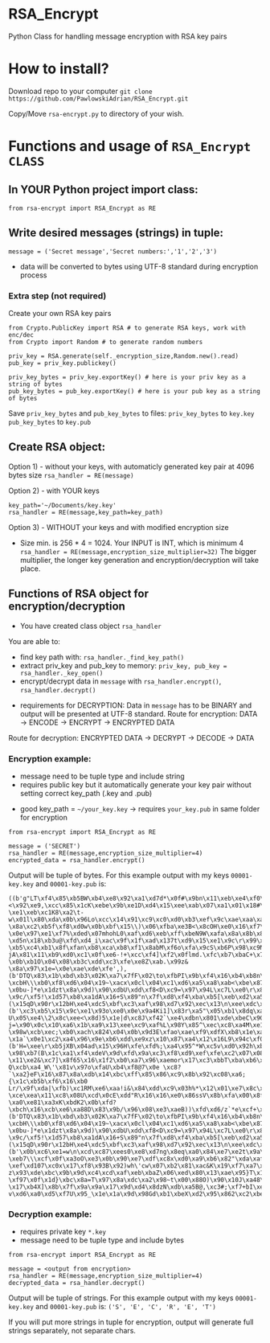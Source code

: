 # RSA_Encrypt
Python Class for handling message encryption with RSA key pairs

# How to install?
Download repo to your computer
`git clone https://github.com/PawlowskiAdrian/RSA_Encrypt.git`

Copy/Move `rsa-encrypt.py` to directory of your wish.

# Functions and usage of `RSA_Encrypt CLASS`
## In YOUR Python project import class:
`from rsa-encrypt import RSA_Encrypt as RE`

## Write desired messages (strings) in tuple:
`message = ('Secret message','Secret numbers:','1','2','3')`
* data will be converted to bytes using UTF-8 standard during encryption process

### Extra step (not required)
Create your own RSA key pairs

```
from Crypto.PublicKey import RSA # to generate RSA keys, work with enc/dec
from Crypto import Random # to generate random numbers

priv_key = RSA.generate(self._encryption_size,Random.new().read)
pub_key = priv_key.publickey()

priv_key_bytes = priv_key.exportKey() # here is your priv key as a string of bytes
pub_key_bytes = pub_key.exportKey() # here is your pub key as a string of bytes
```

Save `priv_key_bytes` and `pub_key_bytes` to files:
`priv_key_bytes` to `key.key`
`pub_key_bytes` to `key.pub`

## Create RSA object:
Option 1) - without your keys, with automaticly generated key pair at 4096 bytes size
`rsa_handler = RE(message)`

Option 2) - with YOUR keys
```
key_path='~/Documents/key.key'
rsa_handler = RE(message,key_path=key_path)
```

Option 3) - WITHOUT your keys and with modified encryption size
* Size min. is 256 * 4 = 1024. Your INPUT is INT, which is minimum 4
`rsa_handler = RE(message,encryption_size_multiplier=32)`
The bigger multiplier, the longer key generation and encryption/decryption will take place.

## Functions of RSA object for encryption/decryption
* You have created class object `rsa_handler`

You are able to:
- find key path with: `rsa_handler._find_key_path()`
- extract priv_key and pub_key to memory: `priv_key, pub_key = rsa_handler._key_open()`
- encrypt/decrypt data in `message` with `rsa_handler.encrypt()`, `rsa_handler.decrypt()`

* requirements for DECRYPTION: Data in `message` has to be BINARY and output will be presented at UTF-8 standard.
Route for encryption:
DATA -> ENCODE -> ENCRYPT -> ENCRYPTED DATA

Route for decryption:
ENCRYPTED DATA -> DECRYPT -> DECODE -> DATA

### Encryption example:
* message need to be tuple type and include string
* requires public key but it automatically generate your key pair without setting correct key_path (.key and .pub)
- good key_path = `~/your_key.key` -> requires `your_key.pub` in same folder for encryption
```
from rsa-encrypt import RSA_Encrypt as RE

message = ('SECRET')
rsa_handler = RE(message,encryption_size_multiplier=4)
encrypted_data = rsa_handler.encrypt()
```

Output will be tuple of bytes. For this example output with my keys `00001-key.key` and `00001-key.pub` is:
```
((b'g"LT\xf4\x85\xb5BW\xb4\xe8\x92\xa1\xd7d*\x0f#\x9bn\x11\xeb\xe4\xf0\x89\xfa\x940\x96\x17\x83\x80\xfb\x94\x83\x96\xfe.K\xab\x92b\x95\xa6l\xe5D\xf8UM\xe1\xebw@\xe2?<\x92\xe9,\xcc\x85\x1cK\xebe\x9b\xe1D\xd4\x15\xee\xab\x07\xa1\x01\x18#\xec\xcc\xd8l\x14\xad\xbe\x9c\xdb\x0e^\x17#\xa8\x80\xf6Wy\xb5\xacG\x8a\xd5\x91$\xc3h\x94-\xe1\xeb\xc1K8\xa2\t-w\x01l\x80\xda\x0b\x96Lo\xcc\x14\x91\xc9\xc0\xd0\xb3\xef\x9c\xae\xaa\xa6W\xb9\x0b\x92>\n/A\xd4\xecQ\\\xed\x89\x87\xd1\xac\xf5#n\xc9\xca\xda\x8d/?\x8a\xc2\xb5f\xf8\xd0w\x0b\xbf\x15\\)\x06\xfba\xe3B<\x8cOH\xe0\x16\xf7\xea\xc8\x06J"\x08g\xba(\x80\x99\xe1}\xe5\xa4\x83JM\x9eF\xc1\x86xq\xc71I\xed\x9f\xd5\x9a\xc1\xf9\xb2r\xce\xc1/H\xf9\xb7\xfea"c\\\xf6\x174E\xd6b\xa3\xce\xa4)\xe1\xe7B\x05\xdd?\x0e\x97\xe1\xf7%\xded\x07mhohL0\xaf\xd6\xeb\xff\xbeN9W\xafa\x8a\x8b\x81\xfe\xa0)5\xf7\xeb\x11\x19\x08\xca1\xa6\x92\x17\x8a\xec\r\xf5}\x8a\xeb\x8d\xd3\x01\x17\x14r\x10\x1e\x95\x03\x9bH{5\x84\xeay@\xa3\xd9\xb1\xe7\xdb\x15\xf1\xc8\xa0\x9aV\x8f\x16\x13\xbf\x98\x13\x8a\x17\xe2V\x02\xd0\xcc\xbeS\xec\x15B_)\xdd\xc2\x8fv\x0c\xce\xfe\xc1J_\xf6+!\x9a\xd9v\x9b\xd7\xaa\xa8\x8b \xd5n\x18\xb3u@\xfd\xd4_i\xac\x9f\x1f\xad\x137t\xd9\x15\xe1\x9c\r\x99\xb7\x92\x01@\xb8\xe2\xd4\xa1 \xb5\xc4\xb1\x8f\xfan\xb8\xca\xb8\xf1\x8abM\xf6o\xfa\x9cS\xb6P\x98\xc9N\xfc\xafO`\xb7fIhJ#\x1e\xa3\xd61\xec9\xc6\x93\xcb\xc1\x9eDL\xab0\xa1 jA\x81\x11\xb9\xd0\xc1\x0f\xe6-!+\xcc\xf4]\xf2\x0flmd.\xfc\xb7\xbaC+\x7f\xca/,\x1df\'K[g \x0b\xb1O\x04\x08\xb3c\xdd\xc3\xfe\xe8Z\xab.\x99z& \x8a\x97\x1e=\x0e\xae\xde\xfe',), (b'DTQ\x83\x1b\xbd\xb3\x02K\xa7\x7fF\x02\to\xfbPI\x9b\xf4\x16\xb4\xb8n\xae\xfd\x08\x89\xb2\xe4j\x997L|\xcb\xdb\x8b\xa9%\tj\x06\x98\xd3\x9b\x1e\xef>\x96Ax\x7f+F\x07sd\x18(\xcb\xae\x8c\x885\x03#j]k\xbe\x1c\x86\xecI~\xb8\xd6\xe8]\x85\x1c\x98\xb9\xc4\xba(@|\xf3\x99\xee%9\xdezk\xf2\xac\\\x9e\xf8Z\x9e\xab\x0bV\x8b\x96(t\x06\xf7Z\xe0\x17\xd0Q\xc3\x9a\xbdBl5oxm\n\xff\xeb\xf8\xf5\xe4*2\xfd\x97\x88\x1dO\x0e\x8a\xb4t\xb8$\xcfp\xe8m\x99M\x14@X\x1d\xa2_\xefE\x86\xa5\x90\xe6\x89B\xde\xe5Y\x14\xde\x87\xd7\xe6\xb3\xe5A\x11\xbf\xa2\xdc}@\x94A\x8eJ\xdc\xec \xcbH\\\xb0\xf8\xd6\x04\x19~\xacx\x0cl\x04\xc1\xd6\xa5\xa8\xab<\xbe\x87\xb79\xa3{E\xcb\xe4\xb2\x15\x81(\x8b\xf7\xc6{oz\x17?\x0bu-]*e\x1dzt\x8a\x9d)\x90\xdbU\xdd\xf8<D\xc9=\x97\x94L\xc7L\xe0\r\x8f\xd0\x1b\x9e\x8f\x03\xd1\x0c\xab`S\xaeX\n>\xfc\xfc\x95\x1b\xd0-\x9c/\xf5!\x1d57\xb8\xa1dA\x16+S\x89"n\x7f\xd8\xf4\xba\xb5[\xeb\xd2\xa5\xa1\xd6\x95}\xed)\xc7\x81\xabx\xca($\x01\xd6\xcc\x8aR\xd0\xcd\xa6\x8b\x9b[\x08Y\xfe\x97\xf6\x8c\xe8\xbc\x18\xbcR\x9a\x915\xb6\xa6P\xe5\'\xde\x8e3\x01<\xbe\xf4\x96\xf9\xccf\x87J\xd4\x02m7"\xb5\x96\xd9L\xed\xee\xd4\xfb\xa6P\x85\x11j\xf6\x88\x8fR\xf0\x9b\xca\xea\xae\xd4\x9a\x84hSS\xc19\xbaR\xb0\x1e7\xda\x94"\xc9\xa3x\rg\xaf\xb8\xf4\xda\x81\xfdq\xb4\xb0\xdc\x7fp\x96\x83\x05V\xbf\xf9j\xb2\xc4\xb7\x04\xb4\x8ab\x9fm\x8b\x8a\xdb\n\xe3\xa2p\xcd\x8c\'\x12J\x05\xa8y*\xbc\x02bX\x89mOj\x04\x08"yG9\xe9\xf2\xaa8\xd2\xb4?(\x15qD\x90r\x12bH\xe4\xdc5\xbf\xc3\xaf\x98\xd7\x92\xec\x13\n\xee\xdc\xafd\xcd\xd0\x1aC\xdfz\xeb\xbac\xd9\xd4\x04',), (b'\xc3\xb5\x15\x9c\xe1\x93o\xe0\x0e\x9a4Ki1]\x83r\xa5"\x05\xb1\x8dq\xa4\x04\xe5%| U\x05\xe4\\2\x8c\xee<\x8d)5\x1e|d\xc8J\xf42`\xe4\xdbn\x801\xde\xbeC\x90\xe2\xf0\xf0\x8f\\\x19\x97\t\xe0\x91\x9cY\x11\x16\xe9\x1d}\xae|\xb4A\xccF\xa5\xbb\xf3;\x9bV\xcc:\x0c}!\xfb\xf0iW\x04t\xedp\xf9(\x88\x1a\x18\x1b[\xc4\xe8ZP\xd4\x92\xeb\xa6-j=\x90\x0c\x10\xa6\x1b\xa9\x13\xee\xc9\xaf%L\x98Y\x85^\xec\xc8\xa4M\xe1\xd6\xc1\x1a\x88\xf8\xda*\x01\xde\x8cj\x18~\\\xc37s\xb7\x9c\xf7\x7f\xfe\x92\tEL\xe4\xc0\x1b\x82\xe2\x866\x19\x94zi,\xaa\xb2\xe6\xa1\x96\x021!\x90\xf3V\x9b\x0f\xaa$\xe86z\x0c\xcdt\xc8\xda\xc0\xc7\xdc\xce\x95S}\xbb\xc4\x84\x18\x9d\xccP+\xb3\xc7j\tr\xb42$@>Ik\xde\x94\x1f;\x0f\xed\xaa\xeb\xaf\xf2\x142$X\x81\\\xf9\x1e\xc1\x11\x16\x85\xcc\xe9,\xa0\x80\xe8\x8cp\x0e2\x96\x8bXO[\xedU\xdd\xe2t\x19\xc3\xcdz\x02\xa37\x9b\r\xf4\xbd\x06\x12\x85Q\xa6\xac\xd5\x80D#\xa4t\x83\xd8\xf4\xa6\xb0a\x82W\xc5o\x13r?\x98w\xcb\xec;\xb0\xach\x824\x04\x0b\x9d3E\xfao\xae\xf9\xdfX\xb8\x1e\xa6\xb3\xd5\x1c\x1a/!\xa1u|\xf6-}\x86\xbc0i\xfd\x95\xa1\x88\x9c8\xba\xef\x8cl$&\xad\xd8\x91 \x1a`\x0e1\xc2\xa4\x96\x9e\xb6\xdd\xe9xz\x10\x87\xa4\x12\x16L9\x94c\xf0\x9c06)\\\x17I\xd5\xd5Z$\xe9x(\xbe\xfe\xc6\xb5i\xe4\xde\xbfw\x0bAY`dc\x03B\xeb\x04\x86\x19\xd8\xd2\xe7"\xa8\x12\xb0\xac\xa6\x12\x08\xf3\x85Mj\xe7\xe5\x9b,d\xa5b\x8f\xe8E\xcaF/7pd\xe0k\xe2\xb0\x06+\xd4\xe5\xe3\x8b\xeb\xffg2\x7f\x87\xbc\x87\x05\x0f9\x16\xe6\x03\xa4S\xe1$;\xa8q\xabD\xc8\xae!\x8ck\xc1\x84\x92a\xf6\xd5\xb8\x89[\xa7\x92\x00\xde\xee\xd8J3\x97t\x87\x8b\xabH]Q',), (b'H=\xee\r\xb5jXB\x04ad\x15\x96H\xfe\xfd%;\xa4\x95^*W\xc5v\xd0\x92h\xb4\x88\xeb2Wc=\x7fJl\x8a\xb6\xc7>\x17\xaeu\xbb\xady\x84\xc1\xce\x04\xb5\xdc\xe6%~hC\x7f\xc9PJr3\x05\xb73\xe5<\x9d1V\xc0\xbe\xf3\xad\x18\x95\x18\xa3\xc3+\x0b\xc6\xec%\xb3\x0c\x15?\x98\xb7(B\x1c\xa1\xf4\xdeV\x9d\xfd\x9a\xc3\xf8\xd9\xef\xfe\xc2\x07\x08\xfe\xa3D\x8d\x03\xc0\xed<5\x96\xf0\xf6f\xf6\xcb\xf5q\x10\xea73M\xb8\xae\x18\xde\xf9-\x11\xe2&\xc7]\x8f65\x16\x1f2\xb0\xa7\x96\xaemor\x17\xc3\xbbT\xba\xb6\xc3\xc0\xe50B.\\\xf2\xbb\xd1\xf8\x96\xb6\xfd\x9da\xeb\xa8L\xf7\xf6\xb3\xbf\\\xc4\x11zQR/\x9b\xad$\xea\xd8c\xca\xf6QUb,\xa0F\xf26\xfb\x07\x9b\xde$\x8c\xa8\x87\xbcZI\xc0e\xfd\xb7k/m&\xf6\x01bO\xba\x1a\xc3b[\xb5\r.e\xaf\x8f[\xfa\x18\xb8\xcf\x0b*\x90\x86\x14;\x8ejT@\x10\x92p\xb2\xa3^\xb5N\xc6\xd3\xcaMr\xd7r\x9e\x8e\x13\x06V\xd9\xcbZi\xcf\xb1\x7f\xd7\xfe\x12\x00\xdb=\x96\x16\xeb\xca\x8e@1\x88\r\xe2\xe5|\x9c*\xbbc\x15_i\x99\x04\xc6\xc9\xdb3D\xf3eC?Q\xcb\xa4_W\'\x81v\x97o\xfaU\xb4\xf8@7\x0e \xc8?`\xa2}eF\x16\x87\x8a\xdb\x14\xbc\xff\x85\x86\xc9\x8b\x92\xc08\xa6;{\x1c\xb5b\xf6\x16\xb0 Lr/\x9f\xda|\xfb)\xc1RM\xe6\xaa!i&\x84\xdd\xc9\x03h%*\x12\x01\xe7\x8c\xbd\x9c\xc2\xaf\x98\x1d*\xcf\x11\n\xc5\x17N\xb9\x92\xe7\x7f\xb7\xee:a \xce\xea\x11\xc8\x08U\xcd\x0cE\xdd"R\x16\x16\xe0\x86ssV\x8b\xfa\x00\x8f\x90\x1d$\xf8\x17\xf9\xd3\xf7\x06\xc48<3\x07\xd8?\xa0\xe81\xa3xK\xbdK2\x0b\xfd?\xbch\x16\xcb\xe6\xa88D\x83\x9b/\x96\x08\xe3\xaeB))\xfd\xd6/z`*e\xcf+\xc37Ax\xf6\xee\x1c8\x7fCg\x07\xfcp\xf4',), (b'DTQ\x83\x1b\xbd\xb3\x02K\xa7\x7fF\x02\to\xfbPI\x9b\xf4\x16\xb4\xb8n\xae\xfd\x08\x89\xb2\xe4j\x997L|\xcb\xdb\x8b\xa9%\tj\x06\x98\xd3\x9b\x1e\xef>\x96Ax\x7f+F\x07sd\x18(\xcb\xae\x8c\x885\x03#j]k\xbe\x1c\x86\xecI~\xb8\xd6\xe8]\x85\x1c\x98\xb9\xc4\xba(@|\xf3\x99\xee%9\xdezk\xf2\xac\\\x9e\xf8Z\x9e\xab\x0bV\x8b\x96(t\x06\xf7Z\xe0\x17\xd0Q\xc3\x9a\xbdBl5oxm\n\xff\xeb\xf8\xf5\xe4*2\xfd\x97\x88\x1dO\x0e\x8a\xb4t\xb8$\xcfp\xe8m\x99M\x14@X\x1d\xa2_\xefE\x86\xa5\x90\xe6\x89B\xde\xe5Y\x14\xde\x87\xd7\xe6\xb3\xe5A\x11\xbf\xa2\xdc}@\x94A\x8eJ\xdc\xec \xcbH\\\xb0\xf8\xd6\x04\x19~\xacx\x0cl\x04\xc1\xd6\xa5\xa8\xab<\xbe\x87\xb79\xa3{E\xcb\xe4\xb2\x15\x81(\x8b\xf7\xc6{oz\x17?\x0bu-]*e\x1dzt\x8a\x9d)\x90\xdbU\xdd\xf8<D\xc9=\x97\x94L\xc7L\xe0\r\x8f\xd0\x1b\x9e\x8f\x03\xd1\x0c\xab`S\xaeX\n>\xfc\xfc\x95\x1b\xd0-\x9c/\xf5!\x1d57\xb8\xa1dA\x16+S\x89"n\x7f\xd8\xf4\xba\xb5[\xeb\xd2\xa5\xa1\xd6\x95}\xed)\xc7\x81\xabx\xca($\x01\xd6\xcc\x8aR\xd0\xcd\xa6\x8b\x9b[\x08Y\xfe\x97\xf6\x8c\xe8\xbc\x18\xbcR\x9a\x915\xb6\xa6P\xe5\'\xde\x8e3\x01<\xbe\xf4\x96\xf9\xccf\x87J\xd4\x02m7"\xb5\x96\xd9L\xed\xee\xd4\xfb\xa6P\x85\x11j\xf6\x88\x8fR\xf0\x9b\xca\xea\xae\xd4\x9a\x84hSS\xc19\xbaR\xb0\x1e7\xda\x94"\xc9\xa3x\rg\xaf\xb8\xf4\xda\x81\xfdq\xb4\xb0\xdc\x7fp\x96\x83\x05V\xbf\xf9j\xb2\xc4\xb7\x04\xb4\x8ab\x9fm\x8b\x8a\xdb\n\xe3\xa2p\xcd\x8c\'\x12J\x05\xa8y*\xbc\x02bX\x89mOj\x04\x08"yG9\xe9\xf2\xaa8\xd2\xb4?(\x15qD\x90r\x12bH\xe4\xdc5\xbf\xc3\xaf\x98\xd7\x92\xec\x13\n\xee\xdc\xafd\xcd\xd0\x1aC\xdfz\xeb\xbac\xd9\xd4\x04',), (b'\x0b\xc6\xe1=w\n\xcd\xc87\xees0\xe8\xd7ng\x8eq\xa0\x84\xe7\xe2t\x9a\xb9I\x93>z\xa0\x82!\xcdL\xc8\xca\xced\x13\xb5\'\xa0\x11\xba\xe3\x1c\x8e\x97OX<\xb3\x19\xb4\xc2\xa0\xa6\xebv\xf7.NsX1\xad\xd9\xdci?\xeb7\\\xcf\x0f\xa3oO\xe3\x0b\x90\xe7\xdf\xc8x\xd0\xa9\xb6\x82"\xda\xafe=/\xd3\xf2\xe4\xea\x04\xe2W<\xc8h\xbd\x93\xcc\r\xa3P2>\xce\x02A\xac\xda@m\xbes\xeb\x87tT\xff\xe1)\x8dv\xd8\xc1+\x9b\xda/\xdcDe\xf3\x1dw:Xb\x1b+\xba\x03>\x816n\xb9r\x1b\x01\xe0\xa6\xd3\xfa?\xef\xd107\xc0x\x17\xf8\x93B\x92)wh\'cw\x07\xb2\x81\xac&K\x19\xf7\xa7\xab\xc0\xc7=\x9eS\rl\x90?z\x93\xde\xbc\x9b\x9d\xc4\xcd\xaf\xeb\xbaZ\x06\xed\x80\x13\xae\x95}T\x13\x9fIM\xcetE\xbf\xc1]L\xa3\x18\xcdI\x19\xb5\x0e#\x1ec\xcfi\xb9\x8a]4!C1( \xf97\x0f\x1d}\xbc\x8a=T\x97\x8a\xdc\xa2\x98~t\x00\x88O)\x90\x10J\xa48\xcd\xdc+\x97\xfa\x88\xa4R\xb8m\xb3\xc8\xfbw\x1f!N\xf9\x9e_TuF\xfe\x08%\x07\x07\x04\xf6\xfa\x11\x89\x852+\xd5\x1d\xdd\xc7\xe1K\x99\xf7\x15\xdaN\x16\x1e\x1bR\x9a\x8e\xbc\xab\xa4]\xfd=\xcb>\xd5%0q\x17\xc5\x91\xc9\x12\xb3v\x85\x9f(\xda\x19\x97\x86\xd6\xc2\x7f\x15@\xb7\xa2/\xce\x89k\n\xc8\xd4,\xf4\x9d4\x7f\x89)\xb5S\xf5\r\x9b\xe7\xb0\x15z*\x99\xb0\'\xb9\xbdz\xc67i\xa23\xce\xd1\xdc\xa3\n\x0e\x93\xb1?\x17\xb4X]\x8b\x7f\x9a\x9a\x17\x9d\xd4\x8dzN\xdb\xa5B@,\xc3#;\xf7+bI\xe3\x9fj\xd5\xa0_z\xd5\x81\xecUGh\x10\r\xd9\x83\xa4,\xb9\xd9\n\xac\xf5c\xa8P<\x1d\xd3#\xf9\x87\xb8\xcaSv`\x10\x18\xc1 v\xd6\xa0\xd5\xf7U\x95_\x1e\x1a\x9d\x98Gd\xb1\xbeX\xd2\x95\x862\xc2\xbe]L\xf2\x9c;\x9d\x89x\x02\x1c\x87\xab7)g',))
```

### Decryption example:
* requires private key `*.key`
* message need to be tuple type and include bytes
```
from rsa-encrypt import RSA_Encrypt as RE

message = <output from encryption>
rsa_handler = RE(message,encryption_size_multiplier=4)
decrypted_data = rsa_handler.decrypt()
```

Output will be tuple of strings. For this example output with my keys `00001-key.key` and `00001-key.pub` is:
`('S', 'E', 'C', 'R', 'E', 'T')`

If you will put more strings in tuple for encryption, output will generate full strings separately, not separate chars.

